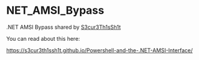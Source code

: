 # NET_AMSI_Bypass
.NET AMSI Bypass shared by [S3cur3Th1sSh1t](https://github.com/S3cur3Th1sSh1t)

You can read about this here:

https://s3cur3th1ssh1t.github.io/Powershell-and-the-.NET-AMSI-Interface/
